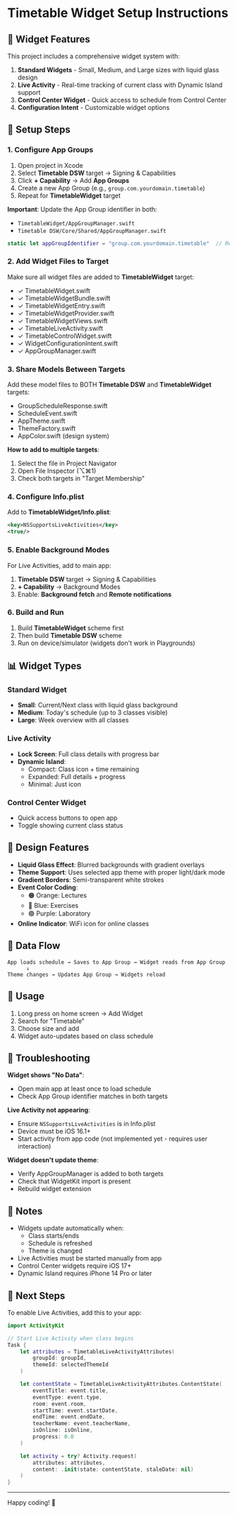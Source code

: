 # Timetable Widget Setup Instructions

## 📱 Widget Features

This project includes a comprehensive widget system with:

1. **Standard Widgets** - Small, Medium, and Large sizes with liquid glass design
2. **Live Activity** - Real-time tracking of current class with Dynamic Island support
3. **Control Center Widget** - Quick access to schedule from Control Center
4. **Configuration Intent** - Customizable widget options

## 🔧 Setup Steps

### 1. Configure App Groups

1. Open project in Xcode
2. Select **Timetable DSW** target → Signing & Capabilities
3. Click **+ Capability** → Add **App Groups**
4. Create a new App Group (e.g., `group.com.yourdomain.timetable`)
5. Repeat for **TimetableWidget** target

**Important**: Update the App Group identifier in both:
- `TimetableWidget/AppGroupManager.swift`
- `Timetable DSW/Core/Shared/AppGroupManager.swift`

```swift
static let appGroupIdentifier = "group.com.yourdomain.timetable"  // Replace with your ID
```

### 2. Add Widget Files to Target

Make sure all widget files are added to **TimetableWidget** target:
- ✓ TimetableWidget.swift
- ✓ TimetableWidgetBundle.swift
- ✓ TimetableWidgetEntry.swift
- ✓ TimetableWidgetProvider.swift
- ✓ TimetableWidgetViews.swift
- ✓ TimetableLiveActivity.swift
- ✓ TimetableControlWidget.swift
- ✓ WidgetConfigurationIntent.swift
- ✓ AppGroupManager.swift

### 3. Share Models Between Targets

Add these model files to BOTH **Timetable DSW** and **TimetableWidget** targets:
- GroupScheduleResponse.swift
- ScheduleEvent.swift
- AppTheme.swift
- ThemeFactory.swift
- AppColor.swift (design system)

**How to add to multiple targets**:
1. Select the file in Project Navigator
2. Open File Inspector (⌥⌘1)
3. Check both targets in "Target Membership"

### 4. Configure Info.plist

Add to **TimetableWidget/Info.plist**:

```xml
<key>NSSupportsLiveActivities</key>
<true/>
```

### 5. Enable Background Modes

For Live Activities, add to main app:
1. **Timetable DSW** target → Signing & Capabilities
2. **+ Capability** → Background Modes
3. Enable: **Background fetch** and **Remote notifications**

### 6. Build and Run

1. Build **TimetableWidget** scheme first
2. Then build **Timetable DSW** scheme
3. Run on device/simulator (widgets don't work in Playgrounds)

## 📊 Widget Types

### Standard Widget
- **Small**: Current/Next class with liquid glass background
- **Medium**: Today's schedule (up to 3 classes visible)
- **Large**: Week overview with all classes

### Live Activity
- **Lock Screen**: Full class details with progress bar
- **Dynamic Island**:
  - Compact: Class icon + time remaining
  - Expanded: Full details + progress
  - Minimal: Just icon

### Control Center Widget
- Quick access buttons to open app
- Toggle showing current class status

## 🎨 Design Features

- **Liquid Glass Effect**: Blurred backgrounds with gradient overlays
- **Theme Support**: Uses selected app theme with proper light/dark mode
- **Gradient Borders**: Semi-transparent white strokes
- **Event Color Coding**:
  - 🟠 Orange: Lectures
  - 🔵 Blue: Exercises
  - 🟣 Purple: Laboratory
- **Online Indicator**: WiFi icon for online classes

## 🔄 Data Flow

```
App loads schedule → Saves to App Group → Widget reads from App Group
      ↓
Theme changes → Updates App Group → Widgets reload
```

## 🚀 Usage

1. Long press on home screen → Add Widget
2. Search for "Timetable"
3. Choose size and add
4. Widget auto-updates based on class schedule

## 🐛 Troubleshooting

**Widget shows "No Data"**:
- Open main app at least once to load schedule
- Check App Group identifier matches in both targets

**Live Activity not appearing**:
- Ensure `NSSupportsLiveActivities` is in Info.plist
- Device must be iOS 16.1+
- Start activity from app code (not implemented yet - requires user interaction)

**Widget doesn't update theme**:
- Verify AppGroupManager is added to both targets
- Check that WidgetKit import is present
- Rebuild widget extension

## 📝 Notes

- Widgets update automatically when:
  - Class starts/ends
  - Schedule is refreshed
  - Theme is changed
- Live Activities must be started manually from app
- Control Center widgets require iOS 17+
- Dynamic Island requires iPhone 14 Pro or later

## 🎯 Next Steps

To enable Live Activities, add this to your app:

```swift
import ActivityKit

// Start Live Activity when class begins
Task {
    let attributes = TimetableLiveActivityAttributes(
        groupId: groupId,
        themeId: selectedThemeId
    )

    let contentState = TimetableLiveActivityAttributes.ContentState(
        eventTitle: event.title,
        eventType: event.type,
        room: event.room,
        startTime: event.startDate,
        endTime: event.endDate,
        teacherName: event.teacherName,
        isOnline: isOnline,
        progress: 0.0
    )

    let activity = try? Activity.request(
        attributes: attributes,
        content: .init(state: contentState, staleDate: nil)
    )
}
```

---

Happy coding! 🎉
